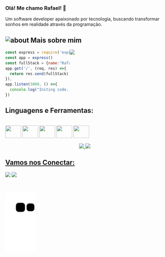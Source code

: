### Olá! Me chamo Rafael! 👋

Um software developer apaixonado por tecnologia, buscando transformar sonhos em realidade através da programação.

## <img width="45" alt="about" src="https://raw.github.com/elizarov/elizarov/master/about.png"> Mais sobre mim

<img align="right" width="300" src="https://i2.wp.com/allhtaccess.info/wp-content/uploads/2018/03/programming.gif?fit=1281%2C716&ssl=1" />

```javascript
const express = require('express')
const app = express()
const fullStack = {name:"Rafael", stack:"Full-Stack-Developer"}
app.get('/', (req, res) =>{
  return res.send(fullStack)
}),
app.listen(3000, () =>{
  console.log("Initing code...")
})
```

## **Linguagens e Ferramentas:**  
<div style="display: inline_block"><br>
   <img src="https://cdn.jsdelivr.net/gh/devicons/devicon/icons/typescript/typescript-original.svg"  width="50" height="40" align="center"/>
   <img src="https://cdn.jsdelivr.net/gh/devicons/devicon/icons/python/python-original.svg" width="50" height="40" align="center"/>
   <img src="https://cdn.jsdelivr.net/gh/devicons/devicon/icons/javascript/javascript-original.svg" width="50" height="40" align="center"/>
   <img src="https://cdn.jsdelivr.net/gh/devicons/devicon/icons/html5/html5-original.svg"  width="50" height="40" align="center"/>
   <img src="https://cdn.jsdelivr.net/gh/devicons/devicon/icons/css3/css3-original.svg" width="50" height="40" align="center"/>
 </div><br>
 
 
<div align="center">
  <a href="https://github.com/rafaballerini">
  <img height="180em" src="https://github-readme-stats.vercel.app/api?username=RafaSouzas3&show_icons=true&theme=dark&include_all_commits=true&count_private=true"/>
  <img height="180em" src="https://github-readme-stats.vercel.app/api/top-langs/?username=RafaSouzas3&layout=compact&langs_count=7&theme=dark"/>
</div>
  
## **Vamos nos Conectar:**

<p align="left">
  <a target="_blank" href="https://www.linkedin.com/in/rafael-silva-souza-124381194/" alt="Linkedin">
  <img src="https://img.shields.io/badge/-LinkedIn-%230077B5?style=for-the-badge&logo=linkedin&logoColor=white" target="_blank"></a> 
 
   <a target="_blank" href="mailto:rafasou180@gmail.com" alt="Gmail">
  <img src="https://img.shields.io/badge/Gmail-D14836?style=for-the-badge&logo=gmail&logoColor=white"</a>
</p>
<br>

![Snake animation](https://github.com/RafaSouzas3/RafaSouzas3/blob/output/github-contribution-grid-snake.svg)
